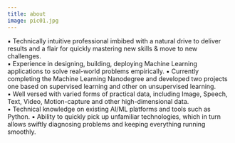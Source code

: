 ```yaml
---
title: about
image: pic01.jpg
---
```

▪ Technically intuitive professional imbibed with a natural drive to deliver results and
a flair for quickly mastering new skills & move to new challenges.   
▪ Experience in designing, building, deploying Machine Learning applications to solve
real-world problems empirically. 
▪ Currently completing the Machine Learning Nanodegree and developed two projects
one based on supervised learning and other on unsupervised learning.  
▪ Well versed with varied forms of practical data, including Image, Speech, Text, Video,
Motion-capture and other high-dimensional data.  
▪ Technical knowledge on existing AI/ML platforms and tools such as Python. 
▪ Ability to quickly pick up unfamiliar technologies, which in turn allows swiftly
diagnosing problems and keeping everything running smoothly.  
  
